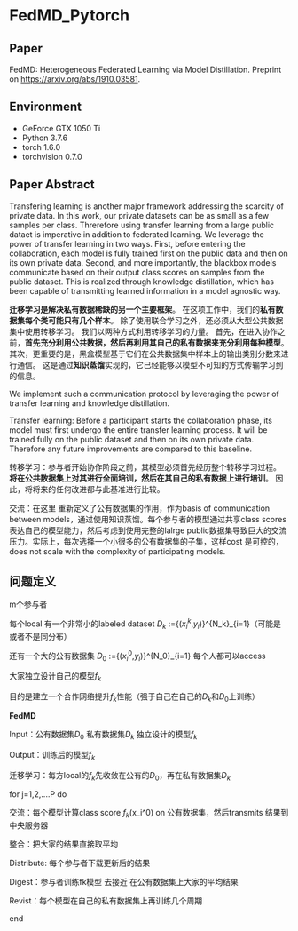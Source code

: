 # FedMD_Pytorch

## Paper

FedMD: Heterogeneous Federated Learning via Model Distillation. 
Preprint on https://arxiv.org/abs/1910.03581.

## Environment

- GeForce GTX 1050 Ti
- Python 3.7.6
- torch 1.6.0
- torchvision 0.7.0

## Paper Abstract

Transfering learning is another  major framework addressing the scarcity of private data. In this work, our private datasets can be as small as a few samples per class. Threrefore using transfer learning from a large public dataet is imperative in addition to federated learning. We leverage the power of transfer learning in two ways. First, before entering the collaboration, each model is fully trained first on the public data and then on its own private data. Second, and more importantly, the blackbox models communicate based on their output class scores on samples from the public dataset. This is realized through knowledge distillation, which has been capable of transmitting learned information in a model agnostic way.

**迁移学习是解决私有数据稀缺的另一个主要框架**。 在这项工作中，我们的**私有数据集每个类可能只有几个样本**。 除了使用联合学习之外，还必须从大型公共数据集中使用转移学习。 我们以两种方式利用转移学习的力量。 首先，在进入协作之前，**首先充分利用公共数据，然后再利用其自己的私有数据来充分利用每种模型**。 其次，更重要的是，黑盒模型基于它们在公共数据集中样本上的输出类别分数来进行通信。 这是通过**知识蒸馏**实现的，它已经能够以模型不可知的方式传输学习到的信息。

We implement such a communication protocol by leveraging the power of transfer learning and knowledge distillation.



Transfer learning: Before a participant starts the collaboration phase, its model must first undergo the entire transfer learning process. It will be trained fully on the public dataset and then on its own private data. Therefore any future improvements are compared to this baseline.

转移学习：参与者开始协作阶段之前，其模型必须首先经历整个转移学习过程。 **将在公共数据集上对其进行全面培训，然后在其自己的私有数据上进行培训**。 因此，将将来的任何改进都与此基准进行比较。

交流：在这里 重新定义了公有数据集的作用，作为basis of communication between models，通过使用知识蒸馏。每个参与者的模型通过共享class scores 表达自己的模型能力，然后考虑到使用完整的lalrge public数据集导致巨大的交流压力。实际上，每次选择一个小很多的公有数据集的子集，这样cost 是可控的，does not scale with the complexity of participating models.

## 问题定义

m个参与者

每个local 有一个非常小的labeled dataset $D_k$ :={($x_i^k$,$y_i$)}^{N_k}_{i=1}（可能是或者不是同分布）

还有一个大的公有数据集 $D_0$ :={($x_i^0$,$y_i$)}^{N_0}_{i=1} 每个人都可以access

大家独立设计自己的模型$f_k$

目的是建立一个合作网络提升$f_k$性能（强于自己在自己的$D_k$和$D_0$上训练）

**FedMD**

Input：公有数据集$D_0$ 私有数据集$D_k$ 独立设计的模型$f_k$

Output：训练后的模型$f_k$

迁移学习：每方local的$f_k$先收敛在公有的$D_0$，再在私有数据集$D_k$

for j=1,2,....P do

交流：每个模型计算class score $f_k$(x_i^0) on 公有数据集，然后transmits 结果到中央服务器

整合：把大家的结果直接取平均	

Distribute: 每个参与者下载更新后的结果

Digest：参与者训练fk模型 去接近 在公有数据集上大家的平均结果

Revist：每个模型在自己的私有数据集上再训练几个周期

end

























